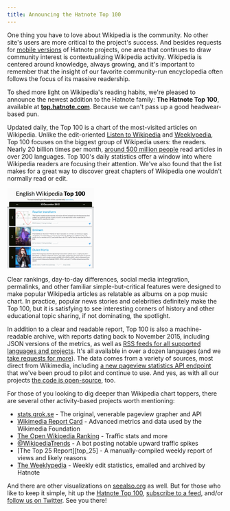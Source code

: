 ```yaml
---
title: Announcing the Hatnote Top 100
---
```


One thing you have to love about Wikipedia is the community. No other
site's users are more critical to the project's success. And besides
requests for [mobile versions][l2w_app] of Hatnote projects, one area
that continues to draw community interest is contextualizing Wikipedia
activity. Wikipedia is centered around knowledge, always growing, and
it's important to remember that the insight of our favorite
community-run encyclopedia often follows the focus of its massive
readership.

To shed more light on Wikipedia's reading habits, we're pleased to
announce the newest addition to the Hatnote family: **The Hatnote Top
100**, available at **[top.hatnote.com][top]**. Because we can't pass
up a good headwear-based pun.

Updated daily, the Top 100 is a chart of the most-visited articles on
Wikipedia. Unlike the edit-oriented [Listen to Wikipedia][l2w] and
[Weeklypedia][weekly], Top 100 focuses on the biggest group of
Wikipedia users: the readers. Nearly 20 billion times per month,
[around 500 million people][500m] read articles in over 200
languages. Top 100's daily statistics offer a window into where
Wikipedia readers are focusing their attention. We've also found that
the list makes for a great way to discover great chapters of Wikipedia
one wouldn't normally read or edit.

<img width="40%" title="A screenshot of the Hatnote Top 100 from December 10,
2015" src="/uploads/20151210_top.png">

Clear rankings, day-to-day differences, social media integration,
permalinks, and other familiar simple-but-critical features were
designed to make popular Wikipedia articles as relatable as albums on
a pop music chart. In practice, popular news stories and celebrities
definitely make the Top 100, but it is satisfying to see interesting
corners of history and other educational topic sharing, if not
dominating, the spotlight.

In addition to a clear and readable report, Top 100 is also a
machine-readable archive, with reports dating back to November 2015,
including JSON versions of the metrics, as well as
[RSS feeds for all supported languages and projects][rss]. It's all
available in over a dozen languages (and we
[take requests for more][issues]). The data comes from a variety of
sources, most direct from Wikimedia, including
[a new pageview statistics API endpoint][pageview_api] that we've been
proud to pilot and continue to use. And yes, as with all our projects
[the code is open-source][top_gh], too.

For those of you looking to dig deeper than Wikipedia chart toppers,
there are several other activity-based projects worth mentioning:

* [stats.grok.se][grokse] - The original, venerable pageview grapher and API
* [Wikimedia Report Card][wrc] - Advanced metrics and data used by the Wikimedia Foundation
* [The Open Wikipedia Ranking][wikirank] - Traffic stats and more
* [@WikipediaTrends][wikitrends_tw] - A bot posting notable upward traffic spikes
* [The Top 25 Report][top_25] - A manually-compiled weekly report of views and likely reasons
* [The Weeklypedia][weekly] - Weekly edit statistics, emailed and archived by Hatnote

And there are other visualizations on [seealso.org][seealso] as
well. But for those who like to keep it simple, hit up the
[Hatnote Top 100][top], [subscribe to a feed][rss], and/or
[follow us on Twitter][hatnotable]. See you there!

[l2w_app]: https://itunes.apple.com/us/app/listen-to-wikipedia/id832934300
[top]: http://top.hatnote.com
[top_gh]: https://github.com/hatnote/top/
[500m]: http://blog.wikimedia.org/2013/04/19/wikimedia-projects-500-million/
[issues]: https://github.com/hatnote/top/issues

[l2w]: http://listen.hatnote.com
[weekly]: http://weekly.hatnote.com
[rss]: http://top.hatnote.com/about.html#feeds
[pageview_api]: https://wikimedia.org/api/rest_v1/?doc#!/Pageviews_data/get_metrics_pageviews
[wikirank]: http://wikirank.di.unimi.it/
[hatnotable]: https://twitter.com/hatnotable
[grokse]: http://stats.grok.se
[wrc]: https://reportcard.wmflabs.org/
[wikitrends_tw]: https://twitter.com/WikipediaTrends
[seealso]: http://seealso.org
